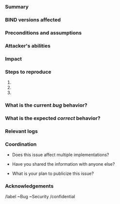 ### Summary
<!--
Concisely summarize the bug encountered,
preferably in one paragraph or less.
-->

### BIND versions affected
<!--
Make sure you are testing with the **latest** supported version of BIND.
See https://kb.isc.org/docs/supported-platforms for the current list.
The latest source is available from https://www.isc.org/download/#BIND

Paste the output of `named -V` here.
-->

### Preconditions and assumptions
<!--
Is a specific setup needed?

Please check the BIND Security Assumptions chapter in the ARM:
https://bind9.readthedocs.io/en/latest/chapter7.html#security-assumptions

E.g. DNSSEC validation must be disabled, etc.
E.g. Resolver must be configured to forward to attacker's server via DNS-over-TLS, etc.
E.g. Authoritative server must be configured to transfer specific primary zone.
E.g. Attacker must be in posession of a key authorized to modify at least one zone.
E.g. Attacker can affect system clock on the server running BIND.
-->

### Attacker's abilities
<!--
What resources does an attacker need to have under their control to mount this attack?

E.g. If attacking an authoritative server, does the attacked have to have prior
relationship with it? "The authoritative server under attack needs to
transfer a malicious zone from attacker's authoritative server via TLS."

E.g. If attacking a resolver, does the attacker need the ability to send
arbitrary queries to the resolver under attack? Do they need to _also_ control
an authoritative server at the same time?
-->


### Impact
<!--
Who or what is the victim of the attack and what is the impact?

Is a third party receiving many packets generated by a reflection attack?

If the affected party is the BIND server itself, please quantify the impact
on legitimate clients:
E.g. After launching the attack, the answers-per-second metric for legitimate
traffic drops to 1/1000 within the first minute of the attack.
-->


### Steps to reproduce
<!--
This is extremely important! Be precise and use itemized lists, please.

Even if a default configuration is affected, please include the full configuration
files _you were testing with_.

Example:
1. Use the _attached_ configuration file
2. Start the BIND server with command: `named -g -c named.conf ...`
3. Simulate legitimate clients using the command `dnsperf -S1 -d legit-queries ...`
4. Simulate attack traffic using the command `dnsperf -S1 -d attack-queries ...`
-->

1.
2.
3.

### What is the current *bug* behavior?

<!--
Examples:
Legitimate QPS drops 1000x.
Memory consumption increases out of bounds and the server crashes.
The server crashes immediately.
-->

### What is the expected *correct* behavior?

<!--
If the attack causes resource exhaustion, what do you think the correct
behavior should be? Should BIND refuse to process more requests?

What heuristic do you propose to distinguish legitimate and attack traffic?
-->

### Relevant logs
<!--
Please provide log files from your testing. Include full named logs and also
the output from any testing tools (e.g. dnsperf, DNS Shotgun, kxdpgun, etc.)

If multiple log files are needed, make sure all the files have matching timestamps
so we can correlate log events across log files.

In the case of resource exhaustion attacks, please _also_ include system monitoring
data. You can use https://gitlab.isc.org/isc-projects/resource-monitor/ to
gather system-wide statistics.
-->

### Coordination
- Does this issue affect multiple implementations?
<!--
Issues affecting multiple implementations require very careful coordination. We
have to make the information does not leak to public until vendors are ready to
release fixed versions. If that's the case we need to know about this situation
as soon as possible to start (confidential!) coordination process within
DNS-OARC and other suitable fora.
-->

- Have you shared the information with anyone else?
<!--
Have you informed other affected vendors? Or maybe submitted a paper for
review?
-->

- What is your plan to publicize this issue?
<!--
E.g. we plan to go public during conference XYZ on 20XX-XX-XX
-->

### Acknowledgements
<!--
Please specify whether and how you would like to be publicly credited with
discovering the issue. We normally use the format:
First_name Last_name, Company_or_Team.
-->

<!-- DO NOT modify the following two lines. -->

/label ~Bug ~Security
/confidential

